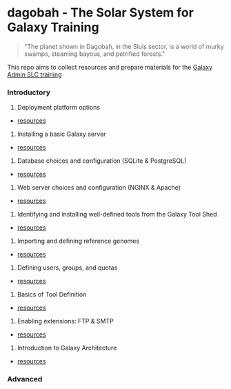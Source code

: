 # dagobah - The Solar System for Galaxy Training

> "The planet shown in Dagobah, in the Sluis sector, is a world of murky swamps, steaming bayous, and petrified forests."

This repo aims to collect resources and prepare materials for the [Galaxy Admin SLC training](https://wiki.galaxyproject.org/Events/AdminTraining2016)

### Introductory

1. Deployment platform options
  * [resources](01-deployment-platforms/resources.md)
1. Installing a basic Galaxy server
  * [resources](02-basic-server/resources.md)
1. Database choices and configuration (SQLite & PostgreSQL)
  * [resources](03-databases/resources.md)
1. Web server choices and configuration (NGINX & Apache)
  * [resources](04-web-servers/resources.md)
1. Identifying and installing well-defined tools from the Galaxy Tool Shed
  * [resources](05-tool-shed/resources.md)
1. Importing and defining reference genomes
  * [resources](06-referense-genomes/resources.md)
1. Defining users, groups, and quotas
  * [resources](07-users-groups-quotas/resources.md)
1. Basics of Tool Definition
  * [resources](08-tool-basics/resources.md)
1. Enabling extensions: FTP & SMTP
  * [resources](09-ftp-smtp/resources.md)
1. Introduction to Galaxy Architecture
  * [resources](10-architecture/resources.md)

### Advanced
